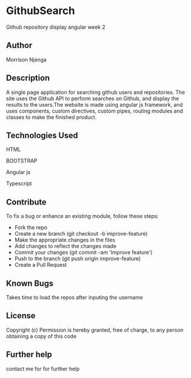 # GithubSearch

Github repository display angular week 2

## Author
Morrison Njenga

## Description
A single page application for searching github users and repositories. The site uses the Github API to perform searches on Github, and display the results to the users.The website is made using angular js framework, and uses components, custom directives, custom pipes, routing modules and classes to make the finished product.

## Technologies Used
HTML

BOOTSTRAP

Angular js

Typescript

## Contribute

To fix a bug or enhance an existing module, follow these steps:
- Fork the repo
- Create a new branch (git checkout -b improve-feature)
- Make the appropriate changes in the files
- Add changes to reflect the changes made
- Commit your changes (git commit -am 'Improve feature')
- Push to the branch (git push origin improve-feature)
- Create a Pull Request

## Known Bugs
 
 Takes  time to load the repos after inputing the username

## License

Copyright (c) Permission is hereby granted, free of charge, to any person obtaining a copy of this code

## Further help

contact me for for further help
